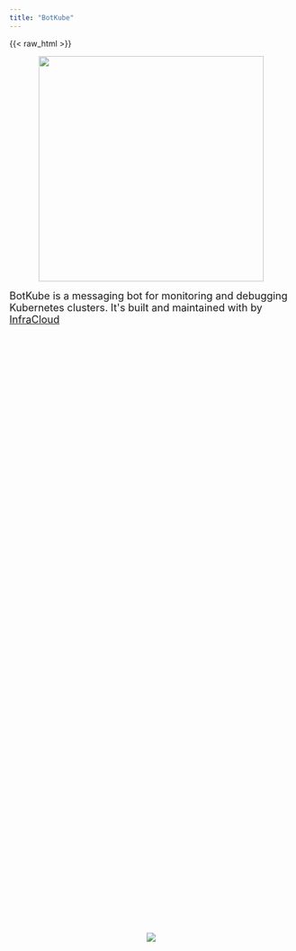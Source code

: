 ```yaml
---
title: "BotKube"
---
```


{{< raw_html >}}

<style>
  a.linkhighlight:hover {
    color: #ffffff;
  }

  a.linkhighlight {
    color: inherit;
  }

  a.linkhighlight:hover:after,
  a.linkhighlight:focus:after {
    width: 0 !important;
  }

  .desktoptitle {
    float: center;
  }

  .mobiletitle {
    display: none;
  }

  .centerimage {
    height: 50%;
    display: block;
    text-align: center;
    display: flex;
    justify-content: center;
    align-items: center;
  }

  .footerimage {
    height: 30px !important;
    margin: auto;
    display: inline-block !important;
    vertical-align: middle;
  }

  .titleimage {
    width: 400px !important;
    float: center;
    display: block;
    margin: auto !important;
  }

  .leftimage {
    width: 48%;
    float: left;
    display: inline-block;
  }

  .rightimage {
    width: 48%;
    float: right;
    display: inline-block;
  }

  .leftfeature {
    width: 48%;
    float: left;
    display: inline-block;
  }

  .centerfeature {
    width: 48%;
    float: center;
    display: inline-block;
  }

  .rightfeature {
    width: 48%;
    float: right;
    display: inline-block;
  }

  .lefttitle {
    float: left;
    border: 1px solid #1c90f3;
    padding: 10px;
  }

  .righttitle {
    float: right;
    border: 1px solid #1c90f3;
    padding: 10px;
  }

  .lefttitle i,
  .righttitle i {
    padding: 0 5px;
  }

  .lefttitle:hover,
  .righttitle:hover {
    background-color: #1c90f3;
    color: #ffffff;
    cursor: pointer;
  }

  .visibledesktop {
    overflow: auto;
    display: flex;
  }

  .visiblemobile {
    display: none;
  }

  .fitscreen {
    height: 100vh;
  }

  .fitscreenmargin {
    margin-top: 3%;
    margin-bottom: 3%;
  }

  #body-inner {
    margin-bottom: 0px !important;
  }

  #body .padding {
    padding-bottom: 1rem !important;
  }

  @media screen and (max-height: 780px) {
    .fitscreen {
      height: 100vh;
      margin-top: -40px;
    }

    .fitscreenmargin {
      margin-top: 1%;
      margin-bottom: 1%;
    }
  }

  @media screen and (max-width: 600px) {
    .fitscreen {
      height: auto;
      overflow: auto;
      display: block;
    }
    .desktoptitle {
      display: none;
    }
    .mobiletitle {
      display: block;
    }
    .centerimage {
      width: 100%;
      display: block;
      text-align: center;
      display: flex;
      justify-content: center;
      align-items: center;
    }
    .leftimage {
      width: 100%;
    }
    .rightimage {
      width: 100%;
    }
    .leftfeature {
      width: 100%;
    }
    .rightfeature {
      width: 100%;
    }
    .visibledesktop {
      display: none;
    }
    .visiblemobile {
      overflow: auto;
      display: block;
    }
  }
</style>

<div class="fitscreen">
  <div class="mobiletitle">
    <a href="/"><img src="/images/botkube-title.jpg" /></a>
  </div>
  <div class="desktoptitle">
    <a href="/"><img src="/images/botkube-title.jpg" class="titleimage" /></a>
  </div>
  <p style="font-size: 18px; font-weight: 400" class="fitscreenmargin">
    BotKube is a messaging bot for monitoring and debugging Kubernetes clusters.
    It's built and maintained with <i class="fas fa-heart fa-fw"></i> by
    <a href="https://infracloud.io">InfraCloud</a>
  </p>
  <p style="line-height: 4" class="fitscreenmargin">&nbsp;</p>
  <div class="centerimage">
    <img
      src="/images/botkube_multicluster_v2.svg"
      style="max-height: 100%; max-width: 100%"
    />
  </div>
</div>
<br />
<div class="fitscreen">
  <div>
    <p style="font-size: 16px; font-weight: 400" class="fitscreenmargin">
      BotKube can be integrated with multiple messaging platforms like - Slack,
      Mattermost, Microsoft Teams to help you monitor your Kubernetes
      cluster(s), debug critical deployments and gives recommendations for
      standard practices by running checks on the Kubernetes resources.
    </p>
  </div>

  <div>
    <div class="lefttitle">
      <a href="/installation" class="linkhighlight">
        <i class="fas fa-rocket"></i>
        Try Now
      </a>
    </div>
    <div class="righttitle">
      <a href="https://github.com/infracloudio/botkube" class="linkhighlight">
        <i class="fab fa-github"></i>
        View Source
      </a>
    </div>
  </div>
</div>

<h2>What can BotKube do?</h2>
<div class="visibledesktop">
  <div class="leftimage">
    <img src="/images/monitor.gif" style="border-radius: 3%" />
  </div>
  <div class="rightimage">
    <h1>Monitor</h1>
    <ul>
      <li>
        BotKube watches Kubernetes resources and sends a notification to the
        channel if any event occurs for example a ImagePullBackOff error.
      </li>
      <li>
        You can customize the objects and level of events you want to get from
        Kubernetes cluster.
      </li>
      <li>
        You can turn on/off notifications simply by sending a message to
        @BotKube
      </li>
    </ul>
  </div>
</div>
<div class="visiblemobile">
  <div class="leftimage">
    <img src="/images/monitor.gif" style="border-radius: 3%" />
  </div>
  <div class="rightimage">
    <h1>Monitor</h1>
    <ul>
      <li>
        BotKube watches Kubernetes resources and sends a notification to the
        channel if any event occurs for example a ImagePullBackOff error.
      </li>
      <li>
        You can customize the objects and level of events you want to get from
        Kubernetes cluster.
      </li>
      <li>
        You can turn on/off notifications simply by sending a message to
        @BotKube
      </li>
    </ul>
  </div>
</div>
<div class="visiblemobile">
  <div class="leftimage">
    <img src="/images/exec.gif" style="border-radius: 2%" />
  </div>
  <div class="rightimage" style="padding-top: 10%">
    <h1>Debug</h1>
    <ul>
      <li>
        BotKube can execute kubectl commands on Kubernetes cluster without
        giving access to Kubeconfig or underlying infrastructure.
      </li>
      <li>
        With BotKube you can debug your deployment, services or anything about
        your cluster right from your messaging window ;)
      </li>
      <li>
        BotKube can talk to multiple clusters, you just need to deploy BotKube
        backend in each cluster with the same token. That's it!
      </li>
    </ul>
  </div>
</div>
<div class="visibledesktop">
  <div class="leftimage" style="padding-top: 5%">
    <h1>Debug</h1>
    <ul>
      <li>
        BotKube can execute kubectl commands on Kubernetes cluster without
        giving access to Kubeconfig or underlying infrastructure.
      </li>
      <li>
        With BotKube you can debug your deployment, services or anything about
        your cluster right from your messaging window ;)
      </li>
      <li>
        BotKube can talk to multiple clusters, you just need to deploy BotKube
        backend in each cluster with the same token. That's it!
      </li>
    </ul>
  </div>
  <div class="rightimage">
    <img src="/images/exec.gif" style="border-radius: 2%" />
  </div>
</div>
<div style="overflow: auto">
  <div class="leftimage">
    <img src="/images/checks.gif" style="border-radius: 2%" />
  </div>
  <div class="rightimage">
    <h1>Run Checks</h1>
    <ul>
      <li>
        Some checks are built in but you can define and add additional checks
        for specific resources or events.
      </li>
      <li>
        Filters allow you to do more things for a specific event - such as
        adding a new message.
      </li>
    </ul>
  </div>
</div>

<center>
  <h2>Features</h2>
  <div style="overflow: auto">
    <div class="leftfeature">
      <h4>
        <i class="fas fa-fw fa-user-secret fa-fw"></i>
        Privacy
      </h4>
      The backend for the BotKube app runs in your Kubernetes cluster - thus you
      have complete control on your data and software.
    </div>
    <div class="rightfeature">
      <h4>
        <i class="fas fa-terminal fa-fw"> </i>
        Execute kubectl commands
      </h4>
      Same old Kubectl syntax - just a new interface. You do not have to learn
      anything new! Plus you can configure which Kubectl commands BotKube can
      executes. See <a href=/configuration>configuration</a> for details.
    </div>
  </div>

  <div style="overflow: auto">
    <div class="leftfeature">
      <h4>
        <i class="fas fa-tasks fa-fw"> </i>
        Support for multiple interfaces
      </h4>
      Like Slack, BotKube can also be integrated with Mattermost, Microsoft
      Teams, ElasticSearch and outgoing webhook. See
      <a href=/configuration>configuration</a> syntax for details.
    </div>
    <div class="rightfeature">
      <h4>
        <i class="fas fa-puzzle-piece"></i>
        Supports Custom Resources
      </h4>
      BotKube can monitor literally any Kubernetes resource including Custom
      Resource. This enables you to configure alerts on some interesting events
      like - certificate issue/expiry if you are using cert-manager or backup
      failure in case you are using backup tools like Velero or Kanister.
    </div>
  </div>

  <div style="overflow: auto">
    <div class="leftfeature">
      <h4>
        <i class="fas fa-cogs fa-fw"></i>
        Debug Anywhere, Anytime
      </h4>
      With @BotKube you can monitor and debug Kubernetes deployments from
      anywhere. Even while you are camping without a laptop, you can use Slack,
      Mattermost or MS Teams mobile app and get crucial information.
    </div>
    <div class="rightfeature">
      <h4>
        <i class="fas fa-cogs fa-fw"> </i>
        Easy to configure
      </h4>
      Get notifications about things that you really care for. You can configure
      events or objects or namespaces that you want to be informed about.
    </div>
  </div>

  <div style="overflow: auto">
    <div class="leftfeature">
      <h4>
        <i class="fas fa-cloud fa-fw"> </i>
        Deploy on any Kubernetes cluster
      </h4>
      You can deploy BotKube backend on any Kubernetes cluster, whether it is
      Minikube or cloud managed Kubernetes or anything in between.
    </div>
    <div class="rightfeature">
      <h4>
        <i class="fas fa-plug fa-fw"> </i>
        Add custom filters
      </h4>
      It is very easy to write your own filters and registering them to
      FilterEngine. Follow <a href=/filters>this</a> guide to know more.
    </div>
  </div>

  <div style="overflow: auto">
    <div class="leftfeature">
      <h4>
        <i class="fas fa-shield-alt fa-fw"> </i>
        Security
      </h4>
      By default BotKube uses a READONLY service account, you can customize this
      to your needs.
    </div>
    <div class="rightfeature">
      <h4>
        <i class="fab fa-github"> </i>
        Open source
      </h4>
      BotKube backend is open source and we welcome your requirements and
      contributions.
    </div>
  </div>
</center>

<hr />

<center>
  An open source project by
  <a href="https://infracloud.io"
    ><img
      src="/images/infracloud-logo.png"
      alt="InfraCloud"
      class="footerimage"
  /></a>
</center>
{{< /raw_html >}}
